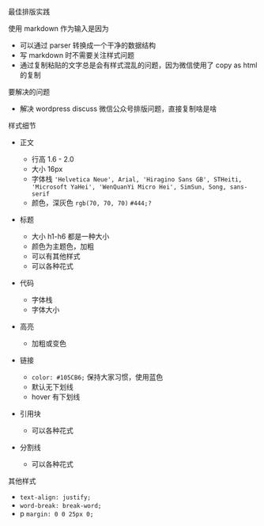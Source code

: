 最佳排版实践

使用 markdown 作为输入是因为

- 可以通过 parser 转换成一个干净的数据结构
- 写 markdown 时不需要关注样式问题
- 通过复制粘贴的文字总是会有样式混乱的问题，因为微信使用了 copy as html 的复制

要解决的问题

- 解决 wordpress discuss 微信公众号排版问题，直接复制啥是啥

样式细节

- 正文
	- 行高 1.6 - 2.0
	- 大小 16px
	- 字体栈 `'Helvetica Neue', Arial, 'Hiragino Sans GB', STHeiti, 'Microsoft YaHei', 'WenQuanYi Micro Hei', SimSun, Song, sans-serif`
	- 颜色，深灰色 `rgb(70, 70, 70)` `#444;?`

- 标题
	- 大小 h1-h6 都是一种大小
	- 颜色为主题色，加粗
	- 可以有其他样式
	- 可以各种花式

- 代码
	- 字体栈
	- 字体大小

- 高亮
	- 加粗或变色

- 链接
	- `color: #105CB6;` 保持大家习惯，使用蓝色
	- 默认无下划线
	- hover 有下划线

- 引用块
	- 可以各种花式

- 分割线
	- 可以各种花式

其他样式

- `text-align: justify;`
- `word-break: break-word;`
- p `margin: 0 0 25px 0;`
